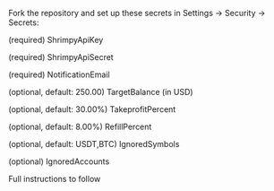 Fork the repository and set up these secrets in Settings -> Security -> Secrets:

(required) ShrimpyApiKey

(required) ShrimpyApiSecret

(required) NotificationEmail

(optional, default: 250.00) TargetBalance (in USD)

(optional, default: 30.00%) TakeprofitPercent

(optional, default: 8.00%) RefillPercent

(optional, default: USDT,BTC) IgnoredSymbols

(optional) IgnoredAccounts

Full instructions to follow

